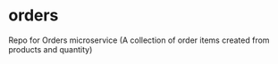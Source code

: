 # orders
Repo for Orders microservice (A collection of order items created from products and quantity)
